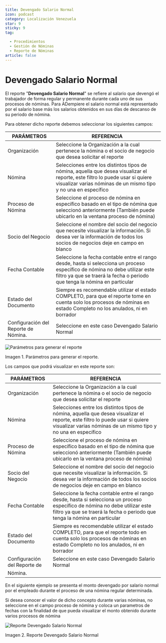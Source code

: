 ```yaml
---
title: Devengado Salario Normal
icon: podcast
category: Localización Venezuela
star: 9
sticky: 9
tag:

  - Procedimientos
  - Gestión de Nóminas
  - Reporte de Nóminas
article: false
---
```


**Devengado Salario Normal**
============================

El reporte "**Devengado Salario Normal**" se refiere al salario que devengó el trabajador de forma regular y permanente durante cada uno de sus procesos de nóminas. Para ADempiere el salario normal está representado por el salario base más los salarios obtenidos en sus días de descanso de su periodo de nómina.

Para obtener dicho reporte debemos seleccionar los siguientes campos:

|      **PARÁMETROS**             |                       **REFERENCIA**                        |
|---------------------------------|-------------------------------------------------------------|
| Organización                    | Seleccione la Organización a la cual pertenece la nómina o el socio de negocio que desea solicitar el reporte |
| Nómina                          | Selecciones entre los distintos tipos de nómina, aquella que desea visualizar el reporte, este filtro lo puede usar si quiere visualizar varias nóminas de un mismo tipo y no una en específico |
| Proceso de Nómina               | Seleccione el proceso de nómina en específico basado en el tipo de nómina que seleccionó anteriormente (También puede ubicarlo en la ventana proceso de nómina) |
| Socio del Negocio               | Seleccione el nombre del socio del negocio que necesite visualizar la información. Si desea ver la información de todos los socios de negocios deje en campo en blanco |
| Fecha Contable                  | Seleccione la fecha contable entre el rango desde, hasta si selecciona un proceso específico de nómina no debe utilizar este filtro ya que se traerá la fecha o periodo que tenga la nómina en particular |
| Estado del Documento            | Siempre es recomendable utilizar el estado COMPLETO, para que el reporte tome en cuenta solo los procesos de nóminas en estado Completo no los anulados, ni en borrador |
| Configuración del Reporte de Nómina.                         | Seleccione en este caso Devengado Salario Normal |

![Parámetros para generar el reporte](/assets/img/docs/lve/procedures/payroll/payroll-report/resources/reportparametersearningnormalsalary.png)

Imagen 1. Parámetros para generar el reporte.

Los campos que podrá visualizar en este reporte son:

|      **PARÁMETROS**             |                       **REFERENCIA**                        |
|---------------------------------|-------------------------------------------------------------|
| Organización                    | Seleccione la Organización a la cual pertenece  la nómina o el socio de negocio que desea solicitar el reporte          |
| Nómina                          | Selecciones entre los distintos tipos de nómina, aquella que desea visualizar el reporte, este filtro lo puede usar si quiere visualizar varias nóminas de un mismo tipo y no una en específico                                               |
| Proceso de Nómina               | Seleccione el proceso de nómina en específico basado en el tipo de nómina que seleccionó anteriormente  (También puede ubicarlo en la ventana proceso de nómina)                   |
| Socio del Negocio               | Seleccione el nombre del socio del negocio que necesite visualizar la información. Si desea ver la información de todos los socios de negocios deje en campo en blanco        |
| Fecha Contable                  | Seleccione la fecha contable entre el rango desde, hasta    si selecciona un proceso específico de nómina no debe utilizar este filtro ya que se traerá la fecha o periodo que tenga la nómina en particular                   |
| Estado del Documento            | Siempre es recomendable utilizar el estado COMPLETO, para que el reporte todo en cuenta solo los procesos de nóminas en estado Completo no los anulados, ni en borrador          |
| Configuración del Reporte de    | Seleccione en este caso Devengado Salario Normal                                                             |
| Nómina.                         |                                                             |

En el siguiente ejemplo se presenta  el monto devengado por salario normal  por el empleado durante el proceso de una nómina regular determinada.

Si desea conocer el valor de dicho concepto durante varias nóminas, no seleccione en el campo proceso de nómina y coloca un parametros de fechas con la finalidad de que pueda visualizar el monto obtenido durante varios procesos de nómina

![Reporte Devengado Salario Normal](/assets/img/docs/lve/procedures/payroll/payroll-report/resources/normalsalary.png)

Imagen 2. Reporte Devengado Salario Normal
